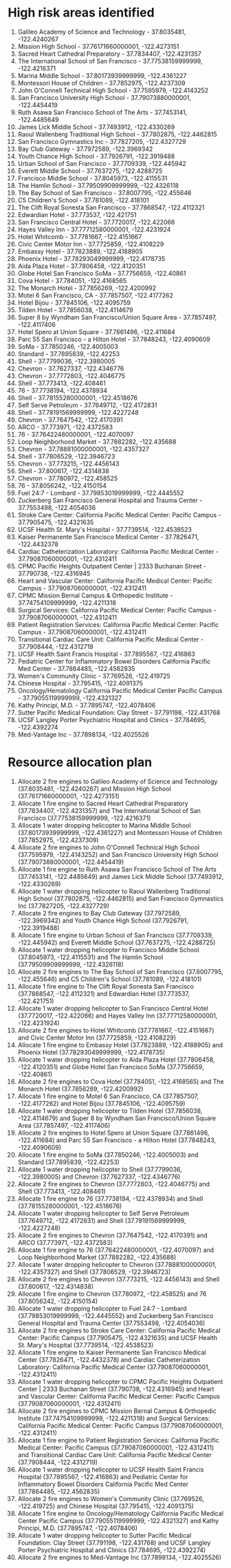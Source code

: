 # High risk areas identified
1. Galileo Academy of Science and Technology - 37.8035481, -122.4240267
2. Mission High School - 37.76171660000001, -122.4273151
3. Sacred Heart Cathedral Preparatory - 37.7834407, -122.4231357
4. The International School of San Francisco - 37.77538159999999, -122.4216371
5. Marina Middle School - 37.80173939999999, -122.4361227
6. Montessori House of Children - 37.7852975, -122.4237309
7. John O'Connell Technical High School - 37.7595979, -122.4143252
8. San Francisco University High School - 37.79073880000001, -122.4454419
9. Ruth Asawa San Francisco School of The Arts - 37.7453141, -122.4485649
10. James Lick Middle School - 37.7493912, -122.4330269
11. Raoul Wallenberg Traditional High School - 37.7802875, -122.4462815
12. San Francisco Gymnastics Inc - 37.7827205, -122.4327729
13. Bay Club Gateway - 37.7972589, -122.3969342
14. Youth Chance High School - 37.7926791, -122.3919488
15. Urban School of San Francisco - 37.7709339, -122.445942
16. Everett Middle School - 37.7637275, -122.4288725
17. Francisco Middle School - 37.8045973, -122.4115531
18. The Hamlin School - 37.79509909999999, -122.4326118
19. The Bay School of San Francisco - 37.8007795, -122.455646
20. C5 Children's School - 37.781089, -122.418101
21. The Clift Royal Sonesta San Francisco - 37.7868547, -122.4112321
22. Edwardian Hotel - 37.773537, -122.421751
23. San Francisco Central Hotel - 37.7720017, -122.422066
24. Hayes Valley Inn - 37.77712580000001, -122.4231924
25. Hotel Whitcomb - 37.7781667, -122.4151667
26. Civic Center Motor Inn - 37.7725859, -122.4108229
27. Embassy Hotel - 37.7823889, -122.4188905
28. Phoenix Hotel - 37.78293049999999, -122.4178735
29. Aida Plaza Hotel - 37.7806458, -122.4120351
30. Globe Hotel San Francisco SoMa - 37.7756659, -122.40861
31. Cova Hotel - 37.784051, -122.4168565
32. The Monarch Hotel - 37.7856269, -122.4200992
33. Motel 6 San Francisco, CA - 37.7857507, -122.4177262
34. Hotel Bijou - 37.7845106, -122.4095759
35. Tilden Hotel - 37.7856038, -122.4114679
36. Super 8 by Wyndham San Francisco/Union Square Area - 37.7857497, -122.4117406
37. Hotel Spero at Union Square - 37.7861496, -122.411684
38. Parc 55 San Francisco - a Hilton Hotel - 37.7848243, -122.4090609
39. SoMa - 37.7850246, -122.4005003
40. Standard - 37.7895839, -122.42253
41. Shell - 37.7799036, -122.3980005
42. Chevron - 37.7627337, -122.4346776
43. Chevron - 37.7772803, -122.4046775
44. Shell - 37.773413, -122.408461
45. 76 - 37.7738194, -122.4378934
46. Shell - 37.78155280000001, -122.4518676
47. Self Serve Petroleum - 37.7649712, -122.4172831
48. Shell - 37.78191569999999, -122.4227248
49. Chevron - 37.7647542, -122.4170391
50. ARCO - 37.773971, -122.4372583
51. 76 - 37.76422480000001, -122.4070097
52. Loop Neighborhood Market - 37.7882282, -122.435688
53. Chevron - 37.78881000000001, -122.4357327
54. Shell - 37.7806529, -122.3946723
55. Chevron - 37.773215, -122.4456143
56. Shell - 37.800617, -122.4314838
57. Chevron - 37.780972, -122.458525
58. 76 - 37.8056242, -122.4150154
59. Fuel 24:7 - Lombard - 37.79853019999999, -122.4445552
60. Zuckerberg San Francisco General Hospital and Trauma Center - 37.7553498, -122.4054036
61. Stroke Care Center: California Pacific Medical Center: Pacific Campus - 37.7905475, -122.4321635
62. UCSF Health St. Mary's Hospital - 37.7739514, -122.4538523
63. Kaiser Permanente San Francisco Medical Center - 37.7826471, -122.4432378
64. Cardiac Catheterization Laboratory: California Pacific Medical Center - 37.79087060000001, -122.4312411
65. CPMC Pacific Heights Outpatient Center | 2333 Buchanan Street - 37.790738, -122.4316945
66. Heart and Vascular Center: California Pacific Medical Center: Pacific Campus - 37.79087060000001, -122.4312411
67. CPMC Mission Bernal Campus & Orthopedic Institute - 37.74754109999999, -122.4211318
68. Surgical Services: California Pacific Medical Center: Pacific Campus - 37.79087060000001, -122.4312411
69. Patient Registration Services: California Pacific Medical Center: Pacific Campus - 37.79087060000001, -122.4312411
70. Transitional Cardiac Care Unit: California Pacific Medical Center - 37.7908444, -122.4312719
71. UCSF Health Saint Francis Hospital - 37.7895567, -122.416863
72. Pediatric Center for Inflammatory Bowel Disorders California Pacific Med Center - 37.7864485, -122.4562835
73. Women's Community Clinic - 37.769526, -122.419725
74. Chinese Hospital - 37.795415, -122.4091375
75. Oncology/Hematology California Pacific Medical Center Pacific Campus - 37.79055119999999, -122.4321327
76. Kathy Principi, M.D. - 37.7895747, -122.4078406
77. Sutter Pacific Medical Foundation: Clay Street - 37.791198, -122.431768
78. UCSF Langley Porter Psychiatric Hospital and Clinics - 37.784695, -122.4392274
79. Med-Vantage Inc - 37.7898134, -122.4025526

# Resource allocation plan
1. Allocate 2 fire engines to Galileo Academy of Science and Technology (37.8035481, -122.4240267) and Mission High School (37.76171660000001, -122.4273151)
2. Allocate 1 fire engine to Sacred Heart Cathedral Preparatory (37.7834407, -122.4231357) and The International School of San Francisco (37.77538159999999, -122.4216371)
3. Allocate 1 water dropping helicopter to Marina Middle School (37.80173939999999, -122.4361227) and Montessori House of Children (37.7852975, -122.4237309)
4. Allocate 2 fire engines to John O'Connell Technical High School (37.7595979, -122.4143252) and San Francisco University High School (37.79073880000001, -122.4454419)
5. Allocate 1 fire engine to Ruth Asawa San Francisco School of The Arts (37.7453141, -122.4485649) and James Lick Middle School (37.7493912, -122.4330269)
6. Allocate 1 water dropping helicopter to Raoul Wallenberg Traditional High School (37.7802875, -122.4462815) and San Francisco Gymnastics Inc (37.7827205, -122.4327729)
7. Allocate 2 fire engines to Bay Club Gateway (37.7972589, -122.3969342) and Youth Chance High School (37.7926791, -122.3919488)
8. Allocate 1 fire engine to Urban School of San Francisco (37.7709339, -122.445942) and Everett Middle School (37.7637275, -122.4288725)
9. Allocate 1 water dropping helicopter to Francisco Middle School (37.8045973, -122.4115531) and The Hamlin School (37.79509909999999, -122.4326118)
10. Allocate 2 fire engines to The Bay School of San Francisco (37.8007795, -122.455646) and C5 Children's School (37.781089, -122.418101)
11. Allocate 1 fire engine to The Clift Royal Sonesta San Francisco (37.7868547, -122.4112321) and Edwardian Hotel (37.773537, -122.421751)
12. Allocate 1 water dropping helicopter to San Francisco Central Hotel (37.7720017, -122.422066) and Hayes Valley Inn (37.77712580000001, -122.4231924)
13. Allocate 2 fire engines to Hotel Whitcomb (37.7781667, -122.4151667) and Civic Center Motor Inn (37.7725859, -122.4108229)
14. Allocate 1 fire engine to Embassy Hotel (37.7823889, -122.4188905) and Phoenix Hotel (37.78293049999999, -122.4178735)
15. Allocate 1 water dropping helicopter to Aida Plaza Hotel (37.7806458, -122.4120351) and Globe Hotel San Francisco SoMa (37.7756659, -122.40861)
16. Allocate 2 fire engines to Cova Hotel (37.784051, -122.4168565) and The Monarch Hotel (37.7856269, -122.4200992)
17. Allocate 1 fire engine to Motel 6 San Francisco, CA (37.7857507, -122.4177262) and Hotel Bijou (37.7845106, -122.4095759)
18. Allocate 1 water dropping helicopter to Tilden Hotel (37.7856038, -122.4114679) and Super 8 by Wyndham San Francisco/Union Square Area (37.7857497, -122.4117406)
19. Allocate 2 fire engines to Hotel Spero at Union Square (37.7861496, -122.411684) and Parc 55 San Francisco - a Hilton Hotel (37.7848243, -122.4090609)
20. Allocate 1 fire engine to SoMa (37.7850246, -122.4005003) and Standard (37.7895839, -122.42253)
21. Allocate 1 water dropping helicopter to Shell (37.7799036, -122.3980005) and Chevron (37.7627337, -122.4346776)
22. Allocate 2 fire engines to Chevron (37.7772803, -122.4046775) and Shell (37.773413, -122.408461)
23. Allocate 1 fire engine to 76 (37.7738194, -122.4378934) and Shell (37.78155280000001, -122.4518676)
24. Allocate 1 water dropping helicopter to Self Serve Petroleum (37.7649712, -122.4172831) and Shell (37.78191569999999, -122.4227248)
25. Allocate 2 fire engines to Chevron (37.7647542, -122.4170391) and ARCO (37.773971, -122.4372583)
26. Allocate 1 fire engine to 76 (37.76422480000001, -122.4070097) and Loop Neighborhood Market (37.7882282, -122.435688)
27. Allocate 1 water dropping helicopter to Chevron (37.78881000000001, -122.4357327) and Shell (37.7806529, -122.3946723)
28. Allocate 2 fire engines to Chevron (37.773215, -122.4456143) and Shell (37.800617, -122.4314838)
29. Allocate 1 fire engine to Chevron (37.780972, -122.458525) and 76 (37.8056242, -122.4150154)
30. Allocate 1 water dropping helicopter to Fuel 24:7 - Lombard (37.79853019999999, -122.4445552) and Zuckerberg San Francisco General Hospital and Trauma Center (37.7553498, -122.4054036)
31. Allocate 2 fire engines to Stroke Care Center: California Pacific Medical Center: Pacific Campus (37.7905475, -122.4321635) and UCSF Health St. Mary's Hospital (37.7739514, -122.4538523)
32. Allocate 1 fire engine to Kaiser Permanente San Francisco Medical Center (37.7826471, -122.4432378) and Cardiac Catheterization Laboratory: California Pacific Medical Center (37.79087060000001, -122.4312411)
33. Allocate 1 water dropping helicopter to CPMC Pacific Heights Outpatient Center | 2333 Buchanan Street (37.790738, -122.4316945) and Heart and Vascular Center: California Pacific Medical Center: Pacific Campus (37.79087060000001, -122.4312411)
34. Allocate 2 fire engines to CPMC Mission Bernal Campus & Orthopedic Institute (37.74754109999999, -122.4211318) and Surgical Services: California Pacific Medical Center: Pacific Campus (37.79087060000001, -122.4312411)
35. Allocate 1 fire engine to Patient Registration Services: California Pacific Medical Center: Pacific Campus (37.79087060000001, -122.4312411) and Transitional Cardiac Care Unit: California Pacific Medical Center (37.7908444, -122.4312719)
36. Allocate 1 water dropping helicopter to UCSF Health Saint Francis Hospital (37.7895567, -122.416863) and Pediatric Center for Inflammatory Bowel Disorders California Pacific Med Center (37.7864485, -122.4562835)
37. Allocate 2 fire engines to Women's Community Clinic (37.769526, -122.419725) and Chinese Hospital (37.795415, -122.4091375)
38. Allocate 1 fire engine to Oncology/Hematology California Pacific Medical Center Pacific Campus (37.79055119999999, -122.4321327) and Kathy Principi, M.D. (37.7895747, -122.4078406)
39. Allocate 1 water dropping helicopter to Sutter Pacific Medical Foundation: Clay Street (37.791198, -122.431768) and UCSF Langley Porter Psychiatric Hospital and Clinics (37.784695, -122.4392274)
40. Allocate 2 fire engines to Med-Vantage Inc (37.7898134, -122.4025526)